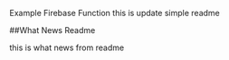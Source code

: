 Example Firebase Function
this is update simple readme

##What News Readme 

this is what news from readme